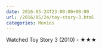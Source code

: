 ```yaml
---
date: 2016-05-24T23:00:00+00:00
url: /2016/05/24/toy-story-3.html
categories: Movies
---
```

Watched Toy Story 3 (2010) - ★★★




